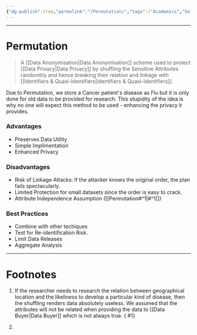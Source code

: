```yaml
---
{"dg-publish":true,"permalink":"/Permutation/","tags":["Academics","Software-Development","CyberSec"]}
---
```



---
# Permutation
> A [[Data Anonymisation\|Data Anonymisation]] scheme used to protect [[Data Privacy\|Data Privacy]] by shuffling the Sensitive Attributes randombly and hence breaking their relation and linkage with [[Identifiers & Quasi-Identifiers\|Identifiers & Quasi-Identifiers]]. 

Due to Permutation, we store a Cancer patient's disease as Flu but it is only done for old data to be provided for research. This stupidity of the idea is why no one will expect this method to be used - enhancing the privacy it provides.

### Advantages
- Preserves Data Utility
- Simple Implimentation
- Enhanced Privacy

### Disadvantages
- Risk of Linkage Attacks: if the attacker knows the original order, the plan fails spectacularly.
- Limited Protection for small datasets since the order is easy to crack.
- Attribute Independence Assumption ([[Permutation#^1\|#^1]])

### Best Practices
- Combine with other techiques
- Test for Re-identification Risk.
- Limit Data Releases
- Aggregate Analysis


---
# Footnotes
1. If the researcher needs to research the relation between geographical location and the likeliness to develop a particular kind of disease, then the shuffling renders data absolutely useless. We assumed that the attributes will not be related when providing the data to [[Data Buyer\|Data Buyer]] which is not always true.
{ #1}

2. 